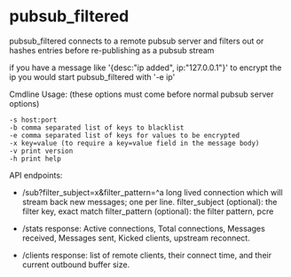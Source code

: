 pubsub_filtered
===============

pubsub_filtered connects to a remote pubsub server and filters out or 
hashes entries before re-publishing as a pubsub stream

if you have a message like '{desc:"ip added", ip:"127.0.0.1"}' to encrypt the ip you would start pubsub_filtered with '-e ip'

Cmdline Usage: (these options must come before normal pubsub server options)

    -s host:port
    -b comma separated list of keys to blacklist
    -e comma separated list of keys for values to be encrypted
    -x key=value (to require a key=value field in the message body)
    -v print version
    -h print help

API endpoints:

 * /sub?filter_subject=x&filter_pattern=^a 
  long lived connection which will stream back new messages; one per line.
  filter_subject (optional): the filter key, exact match
  filter_pattern (optional): the filter pattern, pcre
  
 * /stats
  response: Active connections, Total connections, Messages received, Messages sent, Kicked clients, upstream reconnect.
  
 * /clients
  response: list of remote clients, their connect time, and their current outbound buffer size.
